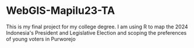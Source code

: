 # WebGIS-Mapilu23-TA
This is my final project for my college degree. I am using R to map the 2024 Indonesia's President and Legislative Election and scoping the preferences of young voters in Purworejo
